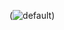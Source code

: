 (![default](https://cloud.githubusercontent.com/assets/14907497/11060590/2d1043f2-87dc-11e5-988a-794e354800e5.png))

